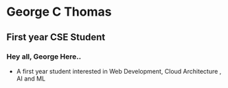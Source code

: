 # George C Thomas
## First year CSE Student 
### Hey all, George Here..
- A first year student interested in Web Development, Cloud Architecture , AI and ML